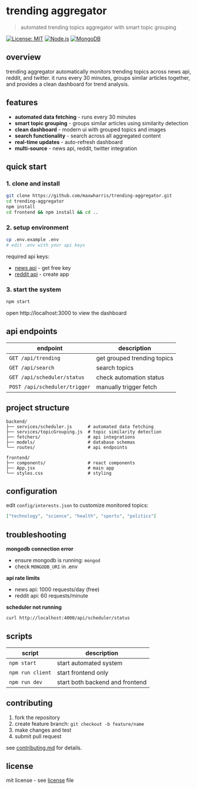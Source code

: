 # trending aggregator

> automated trending topics aggregator with smart topic grouping

[![License: MIT](https://img.shields.io/badge/License-MIT-yellow.svg)](https://opensource.org/licenses/MIT)
[![Node.js](https://img.shields.io/badge/Node.js-v14+-green.svg)](https://nodejs.org/)
[![MongoDB](https://img.shields.io/badge/MongoDB-Required-green.svg)](https://www.mongodb.com/)

## overview

trending aggregator automatically monitors trending topics across news api, reddit, and twitter. it runs every 30 minutes, groups similar articles together, and provides a clean dashboard for trend analysis.

## features

- **automated data fetching** - runs every 30 minutes
- **smart topic grouping** - groups similar articles using similarity detection
- **clean dashboard** - modern ui with grouped topics and images
- **search functionality** - search across all aggregated content
- **real-time updates** - auto-refresh dashboard
- **multi-source** - news api, reddit, twitter integration

## quick start

### 1. clone and install
```bash
git clone https://github.com/maxwharris/trending-aggregator.git
cd trending-aggregator
npm install
cd frontend && npm install && cd ..
```

### 2. setup environment
```bash
cp .env.example .env
# edit .env with your api keys
```

required api keys:
- [news api](https://newsapi.org/) - get free key
- [reddit api](https://www.reddit.com/prefs/apps) - create app

### 3. start the system
```bash
npm start
```

open http://localhost:3000 to view the dashboard

## api endpoints

| endpoint | description |
|----------|-------------|
| `GET /api/trending` | get grouped trending topics |
| `GET /api/search` | search topics |
| `GET /api/scheduler/status` | check automation status |
| `POST /api/scheduler/trigger` | manually trigger fetch |

## project structure

```
backend/
├── services/scheduler.js      # automated data fetching
├── services/topicGrouping.js  # topic similarity detection
├── fetchers/                  # api integrations
├── models/                    # database schemas
└── routes/                    # api endpoints

frontend/
├── components/                # react components
├── App.jsx                    # main app
└── styles.css                 # styling
```

## configuration

edit `config/interests.json` to customize monitored topics:
```json
["technology", "science", "health", "sports", "politics"]
```

## troubleshooting

**mongodb connection error**
- ensure mongodb is running: `mongod`
- check `MONGODB_URI` in .env

**api rate limits**
- news api: 1000 requests/day (free)
- reddit api: 60 requests/minute

**scheduler not running**
```bash
curl http://localhost:4000/api/scheduler/status
```

## scripts

| script | description |
|--------|-------------|
| `npm start` | start automated system |
| `npm run client` | start frontend only |
| `npm run dev` | start both backend and frontend |

## contributing

1. fork the repository
2. create feature branch: `git checkout -b feature/name`
3. make changes and test
4. submit pull request

see [contributing.md](CONTRIBUTING.md) for details.

## license

mit license - see [license](LICENSE) file
